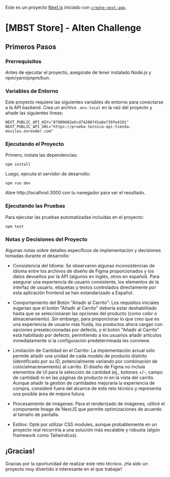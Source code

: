 Este es un proyecto [Next.js](https://nextjs.org) iniciado con [`create-next-app`](https://nextjs.org/docs/app/api-reference/cli/create-next-app).

# [MBST Store] - Alten Challenge

## Primeros Pasos

### Prerrequisitos

Antes de ejecutar el proyecto, asegúrate de tener instalado Node.js y npm/yarn/pnpm/bun.

### Variables de Entorno

Este proyecto requiere las siguientes variables de entorno para conectarse a la API backend. Crea un archivo `.env.local` en la raíz del proyecto y añade las siguientes líneas:

```
NEXT_PUBLIC_API_KEY="87909682e6cd74208f41a6ef39fe4191"
NEXT_PUBLIC_API_URL="https://prueba-tecnica-api-tienda-moviles.onrender.com"
```

### Ejecutando el Proyecto

Primero, instala las dependencias:

```
npm install
```

Luego, ejecuta el servidor de desarrollo:

```
npm run dev
```

Abre http://localhost:3000 con tu navegador para ver el resultado.

### Ejecutando las Pruebas

Para ejecutar las pruebas automatizadas incluidas en el proyecto:

```
npm test
```

### Notas y Decisiones del Proyecto

Algunas notas sobre detalles específicos de implementación y decisiones tomadas durante el desarrollo:

- Consistencia del Idioma: Se observaron algunas inconsistencias de idioma entre los archivos de diseño de Figma proporcionados y los datos devueltos por la API (algunos en inglés, otros en español). Para asegurar una experiencia de usuario consistente, los elementos de la interfaz de usuario, etiquetas y textos controlados directamente por esta aplicación frontend se han estandarizado a Español.

- Comportamiento del Botón "Añadir al Carrito": Los requisitos iniciales sugerían que el botón "Añadir al Carrito" debería estar deshabilitado hasta que se seleccionaran las opciones del producto (como color o almacenamiento). Sin embargo, para proporcionar lo que creo que es una experiencia de usuario más fluida, los productos ahora cargan con opciones preseleccionadas por defecto, y el botón "Añadir al Carrito" está habilitado por defecto, permitiendo a los usuarios añadir artículos inmediatamente si la configuración predeterminada les conviene.

- Limitación de Cantidad en el Carrito: La implementación actual sólo permite añadir una unidad de cada modelo de producto distinto (identificado por su ID, potencialmente variando por combinación de color/almacenamiento) al carrito. El diseño de Figma no incluía elementos de UI para la selección de cantidad (ej., botones +/-, campo de cantidad) ni en las páginas de producto ni en la vista del carrito. Aunque añadir la gestión de cantidades mejoraría la experiencia de compra, consideré fuera del alcance de este reto técnico y representa una posible área de mejora futura.

- Procesamiento de imágenes: Para el renderizado de imágenes, utilicé el componente Image de NextJS que permite optimizaciones de acuerdo al tamaño de pantalla.

- Estilos: Opté por utilizar CSS modules, aunque probablemente en un proyecto real recurriría a una solución más escalable y robusta (algún framework como Tailwindcss).

## ¡Gracias!

Gracias por la oportunidad de realizar este reto técnico. ¡Ha sido un proyecto muy divertido e interesante en el que trabajar!
